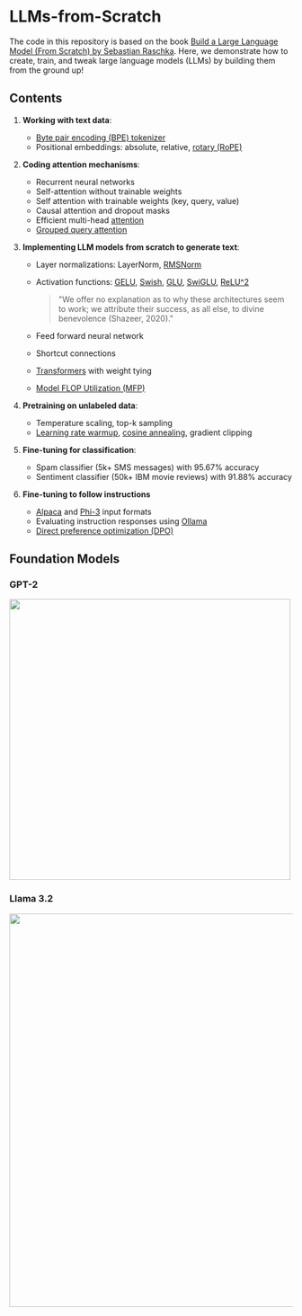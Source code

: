# LLMs-from-Scratch

The code in this repository is based on the book [Build a Large Language Model (From Scratch) by Sebastian Raschka](https://www.manning.com/books/build-a-large-language-model-from-scratch). Here, we demonstrate how to create, train, and tweak large language models (LLMs) by building them from the ground up!

## Contents

1. **Working with text data**:  
   - [Byte pair encoding (BPE) tokenizer](https://arxiv.org/abs/1508.07909v5)
   - Positional embeddings: absolute, relative, [rotary (RoPE)](https://arxiv.org/abs/2104.09864)

2. **Coding attention mechanisms**:  
   - Recurrent neural networks
   - Self-attention without trainable weights
   - Self attention with trainable weights (key, query, value)
   - Causal attention and dropout masks
   - Efficient multi-head [attention](https://arxiv.org/abs/1706.03762)
   - [Grouped query attention](https://arxiv.org/abs/2305.13245v3)

3. **Implementing LLM models from scratch to generate text**:  
   - Layer normalizations: LayerNorm, [RMSNorm](https://arxiv.org/abs/1910.07467)
   - Activation functions: [GELU](https://arxiv.org/abs/1606.08415), [Swish](https://arxiv.org/abs/1710.05941v1), [GLU](https://arxiv.org/abs/1612.08083), [SwiGLU](https://arxiv.org/pdf/2002.05202), [ReLU^2](https://arxiv.org/abs/2402.03804)

     > "We offer no explanation as to why these architectures seem to work; we attribute
     > their success, as all else, to divine benevolence (Shazeer, 2020)."

   - Feed forward neural network
   - Shortcut connections
   - [Transformers](https://arxiv.org/abs/1706.03762) with weight tying
   - [Model FLOP Utilization (MFP)](https://arxiv.org/abs/2204.02311)
     
4. **Pretraining on unlabeled data**:  
   - Temperature scaling, top-k sampling
   - [Learning rate warmup](https://arxiv.org/abs/1706.02677), [cosine annealing](https://arxiv.org/abs/1608.03983v5), gradient clipping

5. **Fine-tuning for classification**:  
   - Spam classifier (5k+ SMS messages) with 95.67% accuracy
   - Sentiment classifier (50k+ IBM movie reviews) with 91.88% accuracy  

6. **Fine-tuning to follow instructions**  
   - [Alpaca](https://crfm.stanford.edu/2023/03/13/alpaca.html) and [Phi-3](https://arxiv.org/abs/2404.14219) input formats
   - Evaluating instruction responses using [Ollama](https://ollama.com)
   - [Direct preference optimization (DPO)](https://arxiv.org/abs/2305.18290)

## Foundation Models

### GPT-2

<img 
  src="https://sebastianraschka.com/images/LLMs-from-scratch-images/ch05_compressed/gpt-sizes.webp?timestamp=123"
  width="500px"
/>

### Llama 3.2

<img 
  src="https://sebastianraschka.com/images/LLMs-from-scratch-images/bonus/gpt-to-llama/llama32.webp"
  width="700px"
/>

